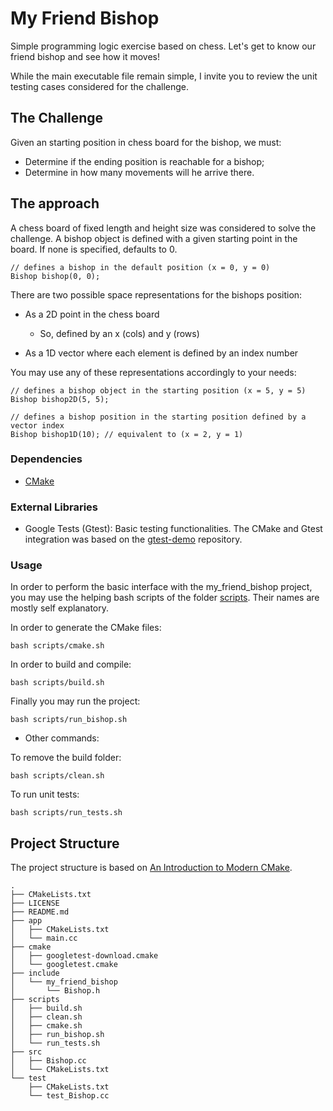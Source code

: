 <!-- File written based on GitHub markdown -->
# My Friend Bishop

Simple programming logic exercise based on chess.
Let's get to know our friend bishop and see how it moves!

While the main executable file remain simple, I invite you to review the unit testing cases considered for the challenge.

## The Challenge

Given an starting position in chess board for the bishop, we must:

- Determine if the ending position is reachable for a bishop;
- Determine in how many movements will he arrive there.

## The approach

A chess board of fixed length and height size was considered to solve the challenge.
A bishop object is defined with a given starting point in the board. 
If none is specified, defaults to 0.

```(C++)
// defines a bishop in the default position (x = 0, y = 0)
Bishop bishop(0, 0);
```

There are two possible space representations for the bishops position:

- As a 2D point in the chess board
    - So, defined by an x (cols) and y (rows)

- As a 1D vector where each element is defined by an index number

You may use any of these representations accordingly to your needs:

```(C++)
// defines a bishop object in the starting position (x = 5, y = 5)
Bishop bishop2D(5, 5);

// defines a bishop position in the starting position defined by a vector index
Bishop bishop1D(10); // equivalent to (x = 2, y = 1)
```

### Dependencies

* [CMake](https://cmake.org)

### External Libraries

* Google Tests (Gtest): Basic testing functionalities. The CMake and Gtest integration was based on the [gtest-demo](https://github.com/bast/gtest-demo) repository.

### Usage

In order to perform the basic interface with the my_friend_bishop project, you may use the helping bash scripts of the folder [scripts](scripts/). Their names are mostly self explanatory.

In order to generate the CMake files:

```(bash)
bash scripts/cmake.sh
```

In order to build and compile:

```(bash)
bash scripts/build.sh
```

Finally you may run the project:

```(bash)
bash scripts/run_bishop.sh
```

* Other commands:

To remove the build folder:

```(bash)
bash scripts/clean.sh
```

To run unit tests:

```(bash)
bash scripts/run_tests.sh
```

## Project Structure

The project structure is based on [An Introduction to Modern CMake](https://cliutils.gitlab.io/modern-cmake/).

```
.
├── CMakeLists.txt
├── LICENSE
├── README.md
├── app
│   ├── CMakeLists.txt
│   └── main.cc
├── cmake
│   ├── googletest-download.cmake
│   └── googletest.cmake
├── include
│   └── my_friend_bishop
│       └── Bishop.h
├── scripts
│   ├── build.sh
│   ├── clean.sh
│   ├── cmake.sh
│   ├── run_bishop.sh
│   └── run_tests.sh
├── src
│   ├── Bishop.cc
│   └── CMakeLists.txt
└── test
    ├── CMakeLists.txt
    └── test_Bishop.cc
```
